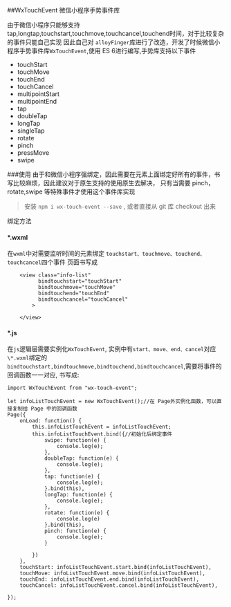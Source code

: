 ##WxTouchEvent 微信小程序手势事件库

由于微信小程序只能够支持 tap,longtap,touchstart,touchmove,touchcancel,touchend时间，对于比较复杂的事件只能自己实现
因此自己对 `alloyFinger`库进行了改造，开发了时候微信小程序手势事件库`WxTouchEvent`,使用 ES
6进行编写,手势库支持以下事件

*   touchStart
*   touchMove
*   touchEnd
*   touchCancel
*   multipointStart
*   multipointEnd
*   tap
*   doubleTap
*   longTap
*   singleTap
*   rotate
*   pinch
*   pressMove
*   swipe


###使用
由于和微信小程序强绑定，因此需要在元素上面绑定好所有的事件，书写比较麻烦，因此建议对于原生支持的使用原生去解决，
只有当需要 pinch，rotate,swipe 等特殊事件才使用这个事件库实现

> 安装 `npm i wx-touch-event --save` , 或者直接从 git 库 checkout 出来 

绑定方法
#### \*.wxml
在`wxml`中对需要监听时间的元素绑定 `touchstart、touchmove、touchend、touchcancel`四个事件
页面书写成

``` 
    <view class="info-list" 
          bindtouchstart="touchStart"
          bindtouchmove="touchMove"
          bindtouchend="touchEnd"
          bindtouchcancel="touchCancel"
        >
        
    </view>
```

#### \*.js
在`js`逻辑层需要实例化`WxTouchEvent`, 实例中有`start、move、end、cancel`对应`\*.wxml`绑定的`bindtouchstart,bindtouchmove,bindtouchend,bindtouchcancel`,需要将事件的回调函数一一对应,
书写成:

```
import WxTouchEvent from "wx-touch-event";

let infoListTouchEvent = new WxTouchEvent();//在 Page外实例化函数，可以直接复制给 Page 中的回调函数
Page({
    onLoad: function() {
        this.infoListTouchEvent = infoListTouchEvent;
        this.infoListTouchEvent.bind({//初始化后绑定事件
            swipe: function(e) {
                console.log(e);
            },
            doubleTap: function(e) {
                console.log(e);
            },
            tap: function(e) {
                console.log(e);
            }.bind(this),
            longTap: function(e) {
                console.log(e);
            },
            rotate: function(e) {
                console.log(e)
            }.bind(this),
            pinch: function(e) {
                console.log(e);
            }

        })
    },
    touchStart: infoListTouchEvent.start.bind(infoListTouchEvent),
    touchMove: infoListTouchEvent.move.bind(infoListTouchEvent),
    touchEnd: infoListTouchEvent.end.bind(infoListTouchEvent),
    touchCancel: infoListTouchEvent.cancel.bind(infoListTouchEvent),

});
```



